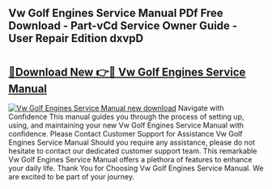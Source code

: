## Vw Golf Engines Service Manual PDf Free Download - Part-vCd Service Owner Guide - User Repair Edition dxvpD

# <h2><a href="http://bc53113.oget.top/?id=Vw+Golf+Engines+Service+Manual">🔗Download New 👉🔴 Vw Golf Engines Service Manual</a></h2>

[![Vw Golf Engines Service Manual new download](https://i.imgur.com/5g1atiW.png)](http://bc53113.oget.top/?id=Vw+Golf+Engines+Service+Manual)
Navigate with Confidence This manual guides you through the process of setting up, using, and maintaining your new Vw Golf Engines Service Manual with confidence. Please Contact Customer Support for Assistance Vw Golf Engines Service Manual Should you require any assistance, please do not hesitate to contact our dedicated customer support team. This remarkable Vw Golf Engines Service Manual offers a plethora of features to enhance your daily life. Thank You for Choosing Vw Golf Engines Service Manual. We are excited to be part of your journey.
